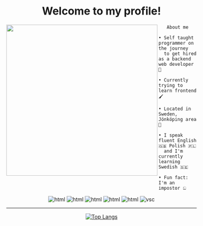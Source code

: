 <h1 align="center">Welcome to my profile!</h1>

<img src="https://avatars.githubusercontent.com/u/79018062?v=4" width="400" height="400" align="left"></img>

<div align="center">
    <code>About me</code>
</div>



```
• Self taught programmer on the journey
  to get hired as a backend web developer 🚀

• Currently trying to learn frontend 🖌️

• Located in Sweden, Jönköping area 💯

• I speak fluent English 🇬🇧 Polish 🇵🇱 
  and I'm currently learning Swedish 🇸🇪

• Fun fact: I'm an impostor ඞ

```

<p align="center">
    <img src="https://img.shields.io/badge/-Python-yellow?style=flat&logo=python" alt="html" />
    <img src="https://img.shields.io/badge/-HTML5-orange?style=flat&logo=html5" alt="html" />
    <img src="https://img.shields.io/badge/-CSS-blue?style=flat&logo=css3" alt="html" />
    <img src="https://img.shields.io/badge/-Node.js-gray?style=flat&logo=node.js" alt="html" />
    <img src="https://img.shields.io/badge/-Linux-525?style=flat&logo=linux" alt="html" />
    <img src="https://img.shields.io/badge/-Visual Studio Code-blue?style=flat&logo=VisualStudioCode" alt="vsc"/>
</p>

<hr></hr>

<div align="center">

[![Top Langs](https://github-readme-stats.vercel.app/api/top-langs/?username=wiktor-falek&layout=compact)](https://github.com/anuraghazra/github-readme-stats)

</div>

